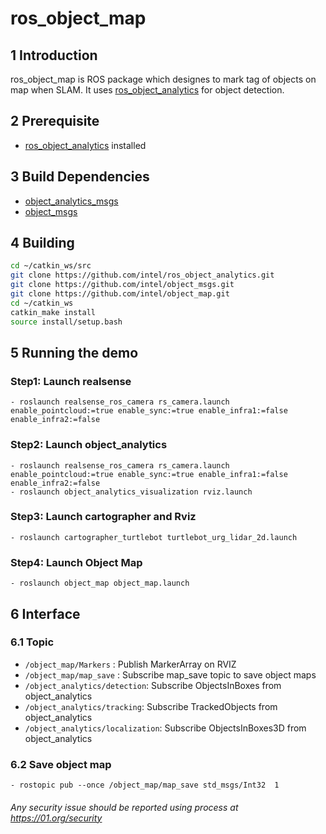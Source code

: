 # ros_object_map

## 1 Introduction
ros_object_map is ROS package which designes to mark tag of objects on map when SLAM. It uses [ros_object_analytics](https://github.com/intel/ros_object_analytics) for object detection.

## 2 Prerequisite
  * [ros_object_analytics](https://github.com/intel/ros_object_analytics) installed

## 3 Build Dependencies
  * [object_analytics_msgs](https://github.com/intel/ros_object_analytics)
  * [object_msgs](https://github.com/intel/object_msgs)

## 4 Building
  ```bash
  cd ~/catkin_ws/src
  git clone https://github.com/intel/ros_object_analytics.git
  git clone https://github.com/intel/object_msgs.git
  git clone https://github.com/intel/object_map.git
  cd ~/catkin_ws
  catkin_make install
  source install/setup.bash
  ```

## 5 Running the demo
### Step1: Launch realsense
```
- roslaunch realsense_ros_camera rs_camera.launch enable_pointcloud:=true enable_sync:=true enable_infra1:=false enable_infra2:=false
```

### Step2: Launch object_analytics
```
- roslaunch realsense_ros_camera rs_camera.launch enable_pointcloud:=true enable_sync:=true enable_infra1:=false enable_infra2:=false
- roslaunch object_analytics_visualization rviz.launch
```

### Step3: Launch cartographer and Rviz
```
- roslaunch cartographer_turtlebot turtlebot_urg_lidar_2d.launch
```

### Step4: Launch Object Map
```
- roslaunch object_map object_map.launch
```

## 6 Interface
### 6.1 Topic
  * ```/object_map/Markers``` : Publish MarkerArray on RVIZ
  * ```/object_map/map_save``` : Subscribe map_save topic to save object maps
  * ```/object_analytics/detection```: Subscribe ObjectsInBoxes from object_analytics
  * ```/object_analytics/tracking```: Subscribe TrackedObjects from object_analytics
  * ```/object_analytics/localization```: Subscribe ObjectsInBoxes3D from object_analytics
### 6.2 Save object map
  ```
  - rostopic pub --once /object_map/map_save std_msgs/Int32  1
  ```


###### *Any security issue should be reported using process at https://01.org/security*
